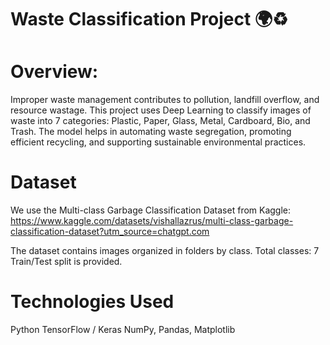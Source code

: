 # Waste Classification Project 🌍♻️

# Overview:

Improper waste management contributes to pollution, landfill overflow, and resource wastage. This project uses Deep Learning to classify images of waste into 7 categories:
Plastic, Paper, Glass, Metal, Cardboard, Bio, and Trash.
The model helps in automating waste segregation, promoting efficient recycling, and supporting sustainable environmental practices.

# Dataset

We use the Multi-class Garbage Classification Dataset from Kaggle:
https://www.kaggle.com/datasets/vishallazrus/multi-class-garbage-classification-dataset?utm_source=chatgpt.com

The dataset contains images organized in folders by class.
Total classes: 7
Train/Test split is provided.

# Technologies Used

Python
TensorFlow / Keras
NumPy, Pandas, Matplotlib
